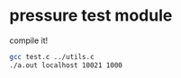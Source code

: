 # pressure test module

compile it!
```bash
gcc test.c ../utils.c
./a.out localhost 10021 1000
```



